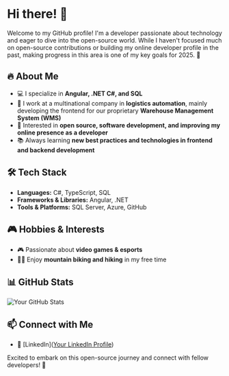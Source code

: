 # Hi there! 👋

Welcome to my GitHub profile! I'm a developer passionate about technology and eager to dive into the open-source world. 
While I haven't focused much on open-source contributions or building my online developer profile in the past, making progress in this area is one of my key goals for 2025. 🚀

## 🔥 About Me
- 💻 I specialize in **Angular, .NET C#, and SQL**
- 🏢 I work at a multinational company in **logistics automation**, mainly developing the frontend for our proprietary **Warehouse Management System (WMS)**
- 🎯 Interested in **open source, software development, and improving my online presence as a developer**
- 📚 Always learning **new best practices and technologies in frontend and backend development**

## 🛠️ Tech Stack
- **Languages:** C#, TypeScript, SQL
- **Frameworks & Libraries:** Angular, .NET
- **Tools & Platforms:** SQL Server, Azure, GitHub

## 🎮 Hobbies & Interests
- 🎮 Passionate about **video games & esports**
- 🚵‍♂️ Enjoy **mountain biking and hiking** in my free time

## 📊 GitHub Stats
![Your GitHub Stats](https://github-readme-stats.vercel.app/api?username=davidemess&show_icons=true&theme=radical)

## 📫 Connect with Me
<!-- - 🌐 [Portfolio](Your Portfolio Link) -->
- 🔗 [LinkedIn]([Your LinkedIn Profile](https://www.linkedin.com/in/davide-messori/))

Excited to embark on this open-source journey and connect with fellow developers! 🚀
